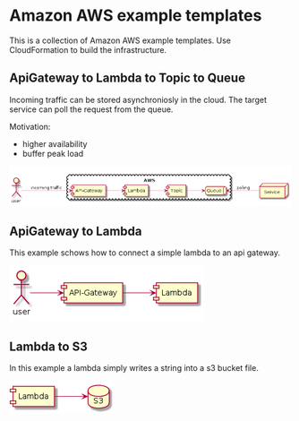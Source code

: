 Amazon AWS example templates
============================

This is a collection of Amazon AWS example templates.
Use CloudFormation to build the infrastructure.

ApiGateway to Lambda to Topic to Queue
--------------------------------------

Incoming traffic can be stored asynchroniosly in the cloud. The target service can poll the request from the queue.

Motivation:

* higher availability
* buffer peak load

![ApiGatewayToLambdaToTopicToQueue](doc/uml/ApiGatewayToLambdaToTopicToQueue.png)

ApiGateway to Lambda
--------------------

This example schows how to connect a simple lambda to an api gateway.

![ApiGatewayToLambda](doc/uml/ApiGatewayToLambda.png)

Lambda to S3
------------

In this example a lambda simply writes a string into a s3 bucket file.

![LambdaToS3](doc/uml/LambdaToS3.png)
